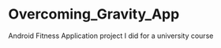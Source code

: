 Overcoming_Gravity_App
======================

Android Fitness Application project I did for a university course


